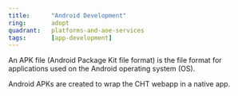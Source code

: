 ```yaml
---
title:      "Android Development"
ring:       adopt
quadrant:   platforms-and-aoe-services
tags:       [app-development]
---
```


An APK file (Android Package Kit file format) is the file format for applications used on the Android operating system (OS).

Android APKs are created to wrap the CHT webapp in a native app.
